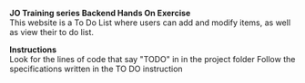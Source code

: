 **JO Training series Backend Hands On Exercise**  
This website is a To Do List where users can add and modify items, as well as view their to do list.

**Instructions**  
Look for the lines of code that say "TODO" in in the project folder
Follow the specifications written in the TO DO instruction
